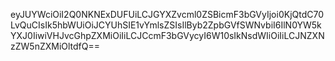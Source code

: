 eyJUYWciOiI2Q0NKNExDUFUiLCJGYXZvcml0ZSBicmF3bGVyIjoi0KjQtdC70LvQuCIsIk5hbWUiOiJCYUhSIE1vYmlsZSIsIlByb2ZpbGVfSWNvbiI6IlN0YW5kYXJ0IiwiVHJvcGhpZXMiOiIiLCJCcmF3bGVycyI6W10sIkNsdWIiOiIiLCJNZXNzZW5nZXMiOltdfQ==